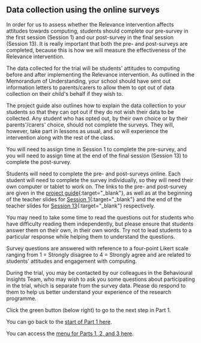 ## Data collection using the online surveys

In order for us to assess whether the Relevance intervention affects attitudes towards computing, students should complete our pre-survey in the first session (Session 1) and our post-survey in the final session (Session 13). It is really important that both the pre- and post-surveys are completed, because this is how we will measure the effectiveness of the Relevance intervention.

The data collected for the trial will be students' attitudes to computing before and after implementing the Relevance intervention. As outlined in the Memorandum of Understanding, your school should have sent out information letters to parents/carers to allow them to opt out of data collection on their child's behalf if they wish to.

The project guide also outlines how to explain the data collection to your students so that they can opt out if they do not wish their data to be collected. Any student who has opted out, by their own choice or by their parents'/carers' choice, should not complete the surveys. They will, however, take part in lessons as usual, and so will experience the intervention along with the rest of the class.

You will need to assign time in Session 1 to complete the pre-survey, and you will need to assign time at the end of the final session (Session 13) to complete the post-survey.
 
Students will need to complete the pre- and post-surveys online. Each student will need to complete the survey individually, so they will need their own computer or tablet to work on. The links to the pre- and post-survey are given in the [project guide](https://docs.google.com/document/d/1by0Blwi9Iq2iXvPBdKwuz5ZYqmGdZdb-FR8y5bJGH64){:target="_blank"}, as well as at the beginning of the teacher slides for [Session 1](https://docs.google.com/presentation/d/144Uc-9llYy4LVkKkD0AYTn5ZLM_vWLcPhGiIbuctNXs){:target="_blank"} and the end of the teacher slides for [Session 13](https://docs.google.com/presentation/d/1aowvd6Kt5Togyv1dRLpGjtw1U7ICLNXX_jnPHco2mBc){:target="_blank"} respectively.

You may need to take some time to read the questions out for students who have difficulty reading them independently, but please ensure that students answer them on their own, in their own words. Try not to lead students to a particular response while helping them to understand the questions.

Survey questions are answered with reference to a four-point Likert scale ranging from 1 = Strongly disagree to 4 = Strongly agree and are related to students' attitudes and engagement with computing.

During the trial, you may be contacted by our colleagues in the Behavioural Insights Team, who may wish to ask you some questions about participating in the trial, which is separate from the survey data. Please do respond to them to help us better understand your experience of the research programme.

Click the green button (below right) to go to the next step in Part 1.

You can go back to the [start of Part 1 here](https://projects.raspberrypi.org/en/projects/Year8-RelevanceTraining-Part1-GBICi4).

You can access the [menu for Parts 1, 2, and 3 here](https://projects.raspberrypi.org/en/pathways/year8-relevancetraining-gbici4).
